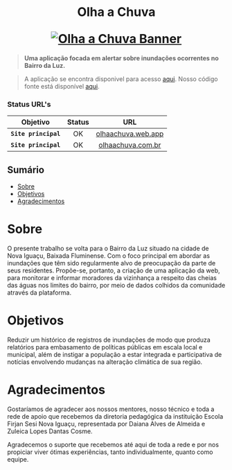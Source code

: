 <h1 align="center">
    <p align="center">Olha a Chuva</p>
    <a href="https://olhaachuva.web.app"><img src="https://i.postimg.cc/LsCLwB1t/readme-olhaachuva.png" alt="Olha a Chuva Banner"></a>
</h1>

> **Uma aplicação focada em alertar sobre inundações ocorrentes no Bairro da Luz.**

> A aplicação se encontra disponivel para acesso [aqui](https://olhaachuva.com.br). Nosso código fonte está disponível [aqui](https://github.com/isaacsarmento/Olha-a-Chuva).

### Status URL's
| **Objetivo**  | **Status** | **URL**    |
| :--------:|:-----:| :------------: |
| **`Site principal`**      |  OK   | [olhaachuva.web.app ](https://olhaachuva.web.app)     |
| **`Site principal`**        |  OK   | [olhaachuva.com.br](https://olhaachuva.com.br)  |


## Sumário

- [Sobre](#sobre)
- [Objetivos](#objetivos)
- [Agradecimentos](#agradecimentos)

# Sobre
O presente trabalho se volta para o Bairro da Luz situado na cidade de Nova Iguaçu, Baixada Fluminense. Com o foco principal em abordar as inundações que têm sido regularmente alvo de preocupação da parte de seus residentes. Propõe-se, portanto, a criação de uma aplicação da web, para monitorar e informar moradores da vizinhança a respeito das cheias das águas nos limites do bairro, por meio de dados colhidos da comunidade através da plataforma.

# Objetivos

Reduzir um histórico de registros de inundações de modo que produza relatórios para embasamento de políticas públicas em escala local e municipal, além de instigar a população a estar integrada e participativa de notícias envolvendo mudanças na alteração climática de sua região.

# Agradecimentos

Gostaríamos de agradecer aos nossos mentores, nosso técnico e toda a rede de apoio que recebemos da diretoria pedagógica da instituição Escola Firjan Sesi Nova Iguaçu, representada por Daiana Alves de Almeida e Zuleica Lopes Dantas Cosme.

Agradecemos o suporte que recebemos até aqui de toda a rede e por nos propiciar viver ótimas experiências, tanto individualmente, quanto como equipe.
